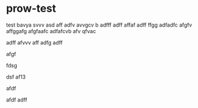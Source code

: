 # prow-test
test
bavya
svvv
asd
aff
adfv
avvgcv b
adfff
adff
affaf
adff
ffgg
adfadfc
afgfv
affggafg
afgfaafc
adfafcvb
afv
qfvac

adff
afvvv
aff
adfg
adff


afgf

fdsg

dsf
af13


afdf

afdf
adff
